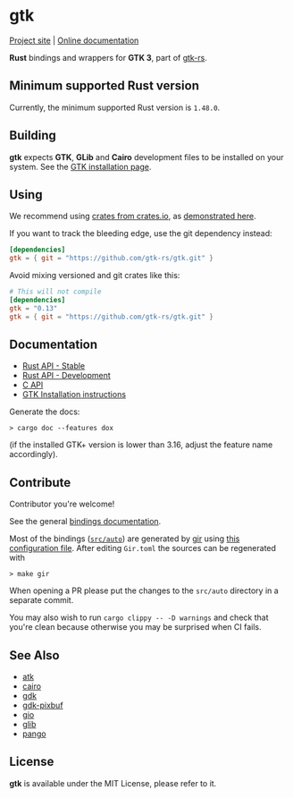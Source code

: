 # gtk 

[Project site](http://gtk-rs.org/) | [Online documentation](https://gtk-rs.org/docs-src/)

__Rust__ bindings and wrappers for __GTK 3__, part of [gtk-rs](https://github.com/gtk-rs/gtk-rs).

## Minimum supported Rust version

Currently, the minimum supported Rust version is `1.48.0`.

## Building

__gtk__ expects __GTK__, __GLib__ and __Cairo__ development files to be installed on your system.
See the [GTK installation page](https://www.gtk.org/docs/installations/).

## Using

We recommend using [crates from crates.io](https://crates.io/keywords/gtk-rs),
as [demonstrated here](http://gtk-rs.org/#using).

If you want to track the bleeding edge, use the git dependency instead:

```toml
[dependencies]
gtk = { git = "https://github.com/gtk-rs/gtk.git" }
```

Avoid mixing versioned and git crates like this:

```toml
# This will not compile
[dependencies]
gtk = "0.13"
gtk = { git = "https://github.com/gtk-rs/gtk.git" }
```

## Documentation

 * [Rust API - Stable](https://gtk-rs.org/docs/gtk/)
 * [Rust API - Development](https://gtk-rs.org/gtk-rs/git/docs/gtk)
 * [C API](https://developer.gnome.org/gtk/stable/)
 * [GTK Installation instructions](https://www.gtk.org/docs/installations/)

Generate the docs:

```shell
> cargo doc --features dox
```

(if the installed GTK+ version is lower than 3.16, adjust the feature name accordingly).

## Contribute

Contributor you're welcome!

See the general [bindings documentation](http://gtk-rs.org/docs/glib/).

Most of the bindings ([`src/auto`](src/auto)) are generated by [gir](https://github.com/gtk-rs/gir) using [this configuration file](Gir.toml). After editing `Gir.toml` the sources can be regenerated with

```shell
> make gir
```

When opening a PR please put the changes to the `src/auto` directory in a separate commit.

You may also wish to run `cargo clippy -- -D warnings` and check that you're clean because
otherwise you may be surprised when CI fails.

## See Also

 * [atk](https://crates.io/crates/atk)
 * [cairo](https://crates.io/crates/cairo-rs)
 * [gdk](https://crates.io/crates/gdk)
 * [gdk-pixbuf](https://crates.io/crates/gdk-pixbuf)
 * [gio](https://crates.io/crates/gio)
 * [glib](https://crates.io/crates/glib)
 * [pango](https://crates.io/crates/pango)

## License

__gtk__ is available under the MIT License, please refer to it.
